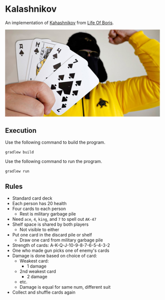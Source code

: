 # Kalashnikov
An implementation of [Kahashnikov](https://www.youtube.com/watch?v=IiRk-yGfAjc) from [Life Of Boris](https://www.youtube.com/user/NocturnoPlays).

![alt text](./img/thumbnail.jpg)

## Execution
Use the following command to build the program.

``gradlew build``

Use the following command to run the program.

``gradlew run``

## Rules
* Standard card deck
* Each person has 20 health
* Four cards to each person
    * Rest is military garbage pile
* Need `ace`, `4`, `king`, and `7` to spell out `AK-47`
* Shelf space is shared by both players
    * Not visible to either
* Put one card in the discard pile or shelf
    * Draw one card from military garbage pile
* Strength of cards: A-K-Q-J-10-9-8-7-6-5-4-3-2
* One who made gun picks one of enemy's cards
* Damage is done based on choice of card:
    * Weakest card:
        * 1 damage
    * 2nd weakest card
        * 2 damage
    * etc.
    * Damage is equal for same num, different suit
* Collect and shuffle cards again
